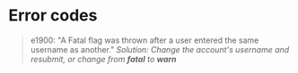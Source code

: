 # Error codes

> e1900: "A Fatal flag was thrown after a user entered the same username as another."
*Solution: Change the account's username and resubmit, or change from **fatal** to **warn***

